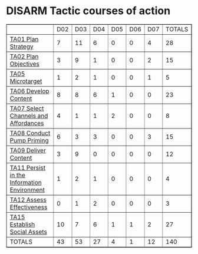 # DISARM Tactic courses of action

<table border="1">
<tr>
<td> </td>
    <td>D02</td>
<td>D03</td>
<td>D04</td>
<td>D05</td>
<td>D06</td>
<td>D07</td>
<td>TOTALS</td></tr><tr>
<td><a href="../generated_pages/tactics/TA01.md">TA01 Plan Strategy</a></td>
<td>7</td>
<td>11</td>
<td>6</td>
<td>0</td>
<td>0</td>
<td>4</td>
<td>28</td>
</tr>
<tr>
<td><a href="../generated_pages/tactics/TA02.md">TA02 Plan Objectives</a></td>
<td>3</td>
<td>9</td>
<td>1</td>
<td>0</td>
<td>0</td>
<td>2</td>
<td>15</td>
</tr>
<tr>
<td><a href="../generated_pages/tactics/TA05.md">TA05 Microtarget</a></td>
<td>1</td>
<td>2</td>
<td>1</td>
<td>0</td>
<td>0</td>
<td>1</td>
<td>5</td>
</tr>
<tr>
<td><a href="../generated_pages/tactics/TA06.md">TA06 Develop Content</a></td>
<td>8</td>
<td>8</td>
<td>6</td>
<td>1</td>
<td>0</td>
<td>0</td>
<td>23</td>
</tr>
<tr>
<td><a href="../generated_pages/tactics/TA07.md">TA07 Select Channels and Affordances</a></td>
<td>4</td>
<td>1</td>
<td>1</td>
<td>2</td>
<td>0</td>
<td>0</td>
<td>8</td>
</tr>
<tr>
<td><a href="../generated_pages/tactics/TA08.md">TA08 Conduct Pump Priming</a></td>
<td>6</td>
<td>3</td>
<td>3</td>
<td>0</td>
<td>0</td>
<td>3</td>
<td>15</td>
</tr>
<tr>
<td><a href="../generated_pages/tactics/TA09.md">TA09 Deliver Content</a></td>
<td>3</td>
<td>9</td>
<td>0</td>
<td>0</td>
<td>0</td>
<td>0</td>
<td>12</td>
</tr>
<tr>
<td><a href="../generated_pages/tactics/TA11.md">TA11 Persist in the Information Environment</a></td>
<td>1</td>
<td>2</td>
<td>1</td>
<td>0</td>
<td>0</td>
<td>0</td>
<td>4</td>
</tr>
<tr>
<td><a href="../generated_pages/tactics/TA12.md">TA12 Assess Effectiveness</a></td>
<td>0</td>
<td>1</td>
<td>2</td>
<td>0</td>
<td>0</td>
<td>0</td>
<td>3</td>
</tr>
<tr>
<td><a href="../generated_pages/tactics/TA15.md">TA15 Establish Social Assets</a></td>
<td>10</td>
<td>7</td>
<td>6</td>
<td>1</td>
<td>1</td>
<td>2</td>
<td>27</td>
</tr>
<tr>
<td>TOTALS</td>
<td>43</td>
<td>53</td>
<td>27</td>
<td>4</td>
<td>1</td>
<td>12</td>
<td>140</td>
</tr>
</table>
